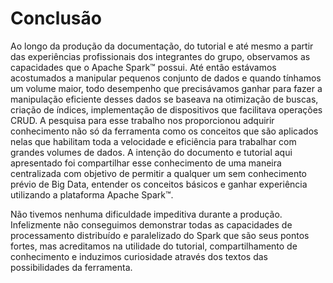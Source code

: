 # Conclusão

Ao longo da produção da documentação, do tutorial e até mesmo a partir das experiências profissionais dos integrantes do grupo, observamos as capacidades que o Apache Spark™ possui.
Até então estávamos acostumados a manipular pequenos conjunto de dados e quando tínhamos um volume maior, todo desempenho que precisávamos ganhar para fazer a manipulação eficiente desses dados se baseava na otimização de buscas, criação de índices, implementação de dispositivos que facilitava operações CRUD.
A pesquisa para esse trabalho nos proporcionou adquirir conhecimento não só da ferramenta como os conceitos que são aplicados nelas que habilitam toda a velocidade e eficiência para trabalhar com grandes volumes de dados.
A intenção do documento e tutorial aqui apresentado foi compartilhar esse conhecimento de uma maneira centralizada com objetivo de permitir a qualquer um sem conhecimento prévio de Big Data, 
entender os conceitos básicos e ganhar experiência utilizando a plataforma Apache Spark™.


Não tivemos nenhuma dificuldade impeditiva durante a produção. Infelizmente não conseguimos demonstrar todas as capacidades de processamento distribuído e paralelizado do Spark que são seus pontos fortes, 
mas acreditamos na utilidade do tutorial, compartilhamento de conhecimento e induzimos curiosidade através dos textos das possibilidades da ferramenta.
